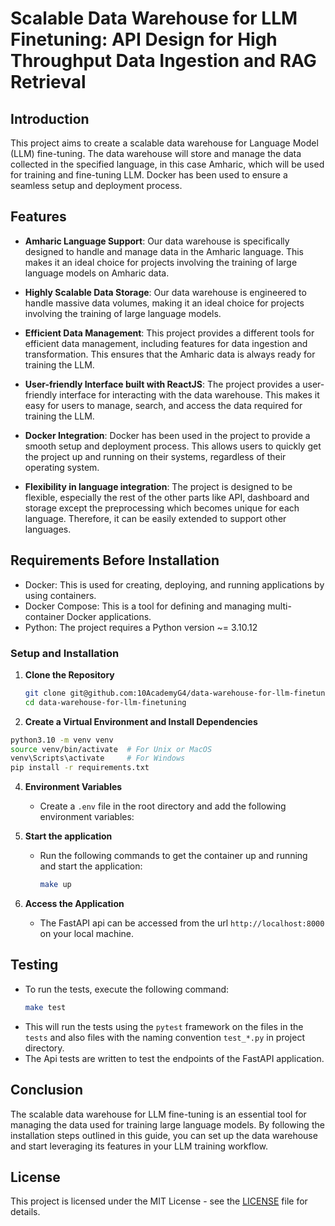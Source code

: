 # Scalable Data Warehouse for LLM Finetuning: API Design for High Throughput Data Ingestion and RAG Retrieval

## Introduction

This project aims to create a scalable data warehouse for Language Model (LLM) fine-tuning. The data warehouse will store and manage the data collected in the specified language, in this case Amharic, which will be used for training and fine-tuning LLM. Docker has been used to ensure a seamless setup and deployment process.

## Features

- **Amharic Language Support**: Our data warehouse is specifically designed to handle and manage data in the Amharic language. This makes it an ideal choice for projects involving the training of large language models on Amharic data.

- **Highly Scalable Data Storage**: Our data warehouse is engineered to handle massive data volumes, making it an ideal choice for projects involving the training of large language models.

- **Efficient Data Management**: This project provides a different tools for efficient data management, including features for data ingestion and transformation. This ensures that the Amharic data is always ready for training the LLM.

- **User-friendly Interface built with ReactJS**: The project provides a user-friendly interface for interacting with the data warehouse. This makes it easy for users to manage, search, and access the data required for training the LLM.

- **Docker Integration**: Docker has been used in the project to provide a smooth setup and deployment process. This allows users to quickly get the project up and running on their systems, regardless of their operating system.

- **Flexibility in language integration**: The project is designed to be flexible, especially the rest of the other parts like API, dashboard and storage except the preprocessing which becomes unique for each language. Therefore, it can be easily extended to support other languages.

## Requirements Before Installation
  - Docker: This is used for creating, deploying, and running applications by using containers.
  - Docker Compose: This is a tool for defining and managing multi-container Docker applications.
  - Python: The project requires a Python version ~= 3.10.12

### Setup and Installation
1. **Clone the Repository**
    ```bash
    git clone git@github.com:10AcademyG4/data-warehouse-for-llm-finetuning.git
    cd data-warehouse-for-llm-finetuning
    ```

2. **Create a Virtual Environment and Install Dependencies**
```bash
python3.10 -m venv venv
source venv/bin/activate  # For Unix or MacOS
venv\Scripts\activate     # For Windows
pip install -r requirements.txt
```

4. **Environment Variables**
    - Create a `.env` file in the root directory and add the following environment variables:

5. **Start the application**

   - Run the following commands to get the container up and running and start the application:
      ```bash
     make up
      ```

6. **Access the Application**
   - The FastAPI api can be accessed from the url `http://localhost:8000` on your local machine.

## Testing
- To run the tests, execute the following command:
    ```bash
    make test
    ```
- This will run the tests using the `pytest` framework on the files in the `tests`  and also files with the naming convention `test_*.py` in project directory.
- The Api tests are written to test the endpoints of the FastAPI application.
    
## Conclusion
The scalable data warehouse for LLM fine-tuning is an essential tool for managing the data used for training large language models. By following the installation steps outlined in this guide, you can set up the data warehouse and start leveraging its features in your LLM training workflow.


## License
This project is licensed under the MIT License - see the [LICENSE](LICENSE) file for details.

